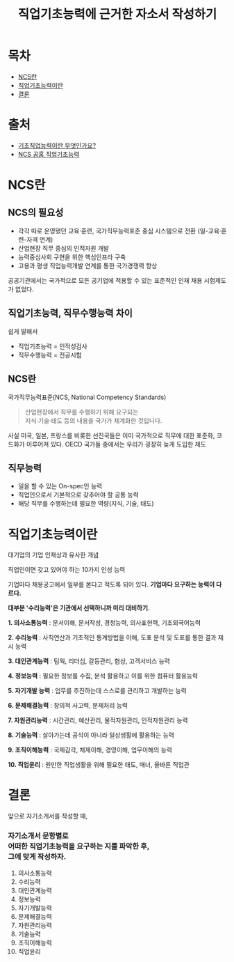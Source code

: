 ﻿---
title:  "직업기초능력에 근거한 자소서 작성하기"
excerpt: "10대 직업기초능력에 대해서 알고, 자소서에서 요구하는 능력을 판단하여 잘 작성해봅시다."

categories:
  - Job
tags:
  - Job
  - 자기소개서
last_modified_at: 2020-02-13TO21:00:00-30:00
---

# 목차
- [NCS란](#NCS란)
- [직업기초능력이란](#직업기초능력이란)
- [결론](#결론)

# 출처
- [기초직업능력이란 무엇인가요?](https://busan.greenart.co.kr/ncs/NationalCompetencyStandardsCenterV2.asp?b_idx=20&page=)
- [NCS 공홈 직업기초능력](https://www.ncs.go.kr/th03/TH0302List.do?dirSeq=121)

# NCS란

## NCS의 필요성
-   각각 따로 운영됐던 교육·훈련, 국가직무능력표준 중심 시스템으로 전환 (일-교육·훈련-자격 연계)
-   산업현장 직무 중심의 인적자원 개발
-   능력중심사회 구현을 위한 핵심인프라 구축
-   고용과 평생 직업능력개발 연계를 통한 국가경쟁력 향상

공공기관에서는 국가적으로 모든 공기업에 적용할 수 있는 표준적인 인재 채용 시험제도가 없었다.

## 직업기초능력, 직무수행능력 차이
쉽게 말해서
- 직업기초능력 = 인적성검사
- 직무수행능력 = 전공시험

## NCS란
국가직무능력표준(NCS, National Competency Standards)
>산업현장에서 직무를 수행하기 위해 요구되는  
지식·기술·태도 등의 내용을
국가가 체계화한 것입니다.

사실 미국, 일본, 프랑스를 비롯한 선진국들은 이미 국가적으로 직무에 대한 표준화, 코드화가 이루어져 있다. OECD 국가들 중에서는 우리가 굉장히 늦게 도입한 제도

## 직무능력
-   일을 할 수 있는 On-spec인 능력
-   직업인으로서 기본적으로 갖추어야 할 공통 능력
-   해당 직무를 수행하는데 필요한 역량(지식, 기술, 태도)

# 직업기초능력이란

대기업의 기업 인재상과 유사한 개념

직업인이면 갖고 있어야 하는 10가지 인성 능력

기업마다 채용공고에서 일부를 본다고 적도록 되어 있다.
**기업마다 요구하는 능력이 다르다.**

**대부분 '수리능력'은 기관에서 선택하니까 미리 대비하기.**

**1. 의사소통능력** : 문서이해, 문서작성, 경청능력, 의사표현력, 기초외국어능력

**2. 수리능력** : 사칙연산과 기초적인 통계방법을 이해, 도표 분석 및 도표를 통한 결과 제시 능력

**3. 대인관계능력** : 팀웍, 리더십, 갈등관리, 협상, 고객서비스 능력

**4. 정보능력** : 필요한 정보를 수집, 분석 활용하고 이를 위한 컴퓨터 활용능력

**5. 자기개발 능력** : 업무를 추진하는데 스스로를 관리하고 개발하는 능력

**6. 문제해결능력** : 창의적 사고력, 문제처리 능력

**7. 자원관리능력** : 시간관리, 예산관리, 물적자원관리, 인적자원관리 능력

**8. 기술능력** : 살아가는데 공식이 아니라 일상생활에 활용하는 능력

**9. 조직이해능력** : 국제감각, 체제이해, 경영이해, 업무이해의 능력

**10. 직업윤리** : 원만한 직업생활을 위해 필요한 태도, 매너, 올바른 직업관

# 결론

앞으로 자기소개서를 작성할 때,
### 자기소개서 문항별로 <br>어떠한 직업기초능력을 요구하는 지를 파악한 후, <br>그에 맞게 작성하자.

1. 의사소통능력
2. 수리능력
3. 대인관계능력
4. 정보능력
5. 자기개발능력
6. 문제해결능력
7. 자원관리능력
8. 기술능력
9. 조직이해능력
10. 직업윤리
 